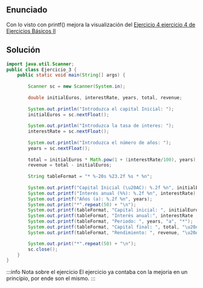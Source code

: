 ## Enunciado
Con lo visto con printf() mejora la visualización del [Ejercicio 4 ejercicio 4 de Ejercicios Básicos II](../Ejercicios%20Basicos%20II/Ejercicio%204.md)

## Solución
 
```java
import java.util.Scanner;
public class Ejercicio_3 {
    public static void main(String[] args) { 
    	
		Scanner sc = new Scanner(System.in);
		
		double initialEuros, interestRate, years, total, revenue;
		
		System.out.println("Introduzca el capital Inicial: ");
		initialEuros = sc.nextFloat();
		
		System.out.println("Introduzca la tasa de interes: ");
		interestRate = sc.nextFloat();
		
		System.out.println("Introduzca el número de años: ");
		years = sc.nextFloat();
		
		total = initialEuros * Math.pow(1 + (interestRate/100), years);
		revenue = total - initialEuros;
		
		String tableFormat = "* %-20s %23.2f %s * %n";
		
		System.out.printf("Capital Inicial (\u20AC): %.2f %n", initialEuros);
		System.out.printf("Interés anual (%%): %.2f %n", interestRate);
		System.out.printf("Años (a): %.2f %n", years);
		System.out.print("*".repeat(50) + "\n");
		System.out.printf(tableFormat, "Capital inicial: ", initialEuros, "\u20AC");
		System.out.printf(tableFormat, "Interés anual:", interestRate , "%");
		System.out.printf(tableFormat, "Periodo: ", years, "a", "*");
		System.out.printf(tableFormat, "Capital final: ", total, "\u20AC");
		System.out.printf(tableFormat, "Rendimiento: ", revenue, "\u20AC");

		System.out.print("*".repeat(50) + "\n");
		sc.close();	
    }
}
```

:::info Nota sobre el ejercicio
El ejercicio ya contaba con la mejoria en un principio, por ende son el mismo.
:::